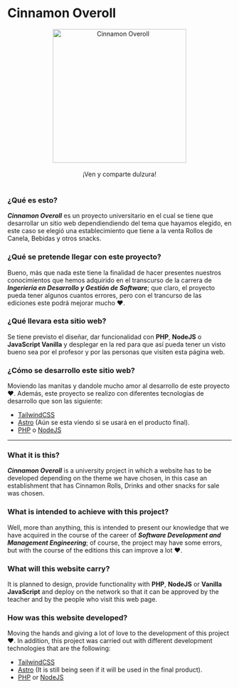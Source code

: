 # Cinnamon Overoll

<p align="center">
  <img src="https://user-images.githubusercontent.com/95977433/198202895-dc9cc2f2-97e4-4250-ae75-5c5f42cda375.png" alt="Cinnamon Overoll" width="300" heigth="300">
  <br/><br/>
  ¡Ven y comparte dulzura!
  <br/><br/>
</p>

### ¿Qué es esto?

***Cinnamon Overoll*** es un proyecto universitario en el cual se tiene que desarrollar un sitio web dependiendiendo del tema que hayamos elegido, en este caso se elegió una establecimiento que tiene a la venta Rollos de Canela, Bebidas y otros snacks.

### ¿Qué se pretende llegar con este proyecto?

Bueno, más que nada este tiene la finalidad de hacer presentes nuestros conocimientos que hemos adquirido en el transcurso de la carrera de ***Ingerieria en Desarrollo y Gestión de Software***; que claro, el proyecto pueda tener algunos cuantos errores, pero con el trancurso de las ediciones este podrá mejorar mucho ❤.

### ¿Qué llevara esta sitio web?

Se tiene previsto el diseñar, dar funcionalidad con **PHP**, **NodeJS** o **JavaScript Vanilla** y desplegar en la red para que así pueda tener un visto bueno sea por el profesor y por las personas que visiten esta página web.

### ¿Cómo se desarrollo este sitio web?

Moviendo las manitas y dandole mucho amor al desarrollo de este proyecto ❤.
Además, este proyecto se realizo con diferentes tecnologías de desarrollo que son las siguiente:
- [TailwindCSS](https://tailwindcss.com/)
- [Astro](https://astro.build/) (Aún se esta viendo si se usará en el producto final).
- [PHP](https://www.php.net/) o [NodeJS](https://nodejs.org/en/)

<hr>

### What it is this?

***Cinnamon Overoll*** is a university project in which a website has to be developed depending on the theme we have chosen, in this case an establishment that has Cinnamon Rolls, Drinks and other snacks for sale was chosen.

### What is intended to achieve with this project?

Well, more than anything, this is intended to present our knowledge that we have acquired in the course of the career of ***Software Development and Management Engineering***; of course, the project may have some errors, but with the course of the editions this can improve a lot ❤.

### What will this website carry?

It is planned to design, provide functionality with **PHP**, **NodeJS** or **Vanilla JavaScript** and deploy on the network so that it can be approved by the teacher and by the people who visit this web page.

### How was this website developed?

Moving the hands and giving a lot of love to the development of this project ❤.
In addition, this project was carried out with different development technologies that are the following:
- [TailwindCSS](https://tailwindcss.com/)
- [Astro](https://astro.build/) (It is still being seen if it will be used in the final product).
- [PHP](https://www.php.net/) or [NodeJS](https://nodejs.org/en/)
